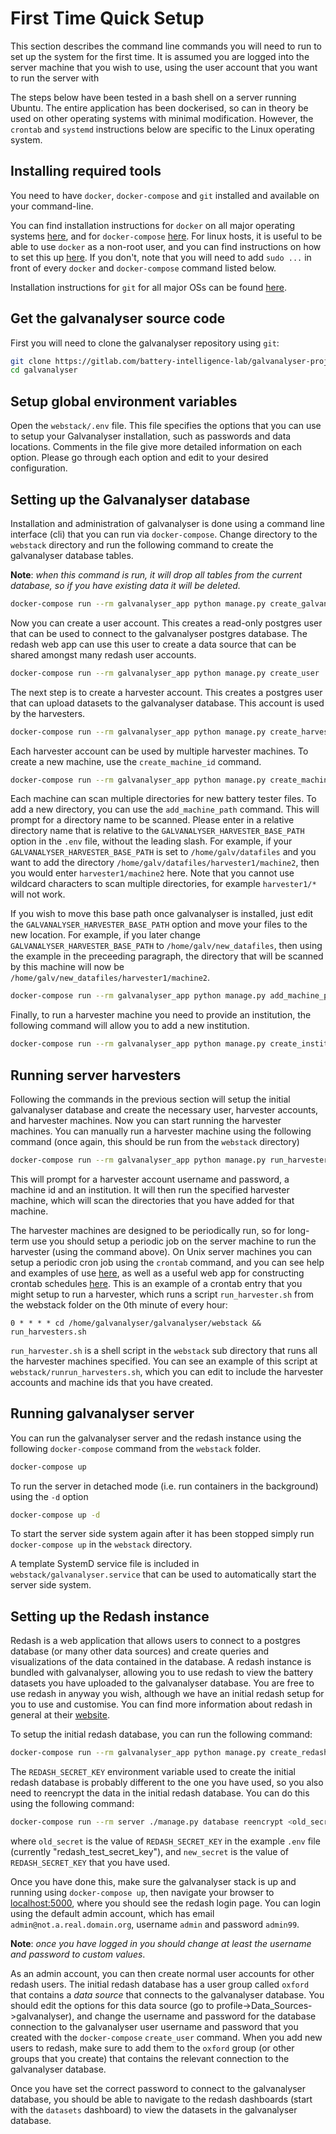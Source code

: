 
# First Time Quick Setup

This section describes the command line commands you will need to run to set up the 
system for the first time. It is assumed you are logged into the server machine that you 
wish to use, using the user account that you want to run the server with 

The steps below have been tested in a bash shell on a server running Ubuntu. The entire 
application has been dockerised, so can in theory be used on other operating systems 
with minimal modification. However, the `crontab` and `systemd` instructions below are 
specific to the Linux operating system.

## Installing required tools

You need to have `docker`, `docker-compose` and `git` installed and available on your 
command-line. 

You can find installation instructions for `docker` on all major operating systems 
[here](https://docs.docker.com/engine/install/), and for `docker-compose` 
[here](https://docs.docker.com/compose/install/). For linux hosts, it is useful to be 
able to use `docker` as a non-root user, and you can find instructions on how to set 
this up [here](https://docs.docker.com/engine/install/linux-postinstall/). If you don't, 
note that you will need to add `sudo ...` in front of every `docker` and 
`docker-compose` command listed below.

Installation instructions for `git` for all major OSs can be found 
[here](https://git-scm.com/book/en/v2/Getting-Started-Installing-Git).

## Get the galvanalyser source code

First you will need to clone the galvanalyser repository using `git`:

```bash
git clone https://gitlab.com/battery-intelligence-lab/galvanalyser-project/galvanalyser.git
cd galvanalyser
```

## Setup global environment variables

Open the `webstack/.env` file. This file specifies the options that you can use to setup 
your Galvanalyser installation, such as passwords and data locations. Comments in the 
file give more detailed information on each option. Please go through each option and 
edit to your desired configuration.


## Setting up the Galvanalyser database

Installation and administration of galvanalyser is done using a command line interface 
(cli) that you can run via `docker-compose`. Change directory to the `webstack`
directory and run the following command to create the galvanalyser database tables. 

**Note**: *when this command is run, it will drop all tables from the current database, 
so if you have existing data it will be deleted.*

```bash
docker-compose run --rm galvanalyser_app python manage.py create_galvanalyser_db
```

Now you can create a user account. This creates a read-only postgres user that can be 
used to connect to the galvanalyser postgres database. The redash web app can use this 
user to create a data source that can be shared amongst many redash user accounts. 

```bash
docker-compose run --rm galvanalyser_app python manage.py create_user
```

The next step is to create a harvester account. This creates a postgres user that can 
upload datasets to the galvanalyser database. This account is used by the harvesters. 

```bash
docker-compose run --rm galvanalyser_app python manage.py create_harvester
```

Each harvester account can be used by multiple harvester machines. To create a new 
machine, use the `create_machine_id` command. 

```bash
docker-compose run --rm galvanalyser_app python manage.py create_machine_id
```

Each machine can scan multiple directories for new battery tester files. To add a new 
directory, you can use the `add_machine_path` command. This will prompt for a directory 
name to be scanned. Please enter in a relative directory name that is relative to the
`GALVANALYSER_HARVESTER_BASE_PATH` option in the `.env` file, without the leading slash. 
For example, if your `GALVANALYSER_HARVESTER_BASE_PATH` is set to `/home/galv/datafiles` 
and you want to add the directory `/home/galv/datafiles/harvester1/machine2`, then you 
would enter `harvester1/machine2` here. Note that you cannot use wildcard characters to 
scan multiple directories, for example `harvester1/*` will not work.

If you wish to move this base path once galvanalyser is installed, just edit the 
`GALVANALYSER_HARVESTER_BASE_PATH` option and move your files to the new location. For 
example, if you later change `GALVANALYSER_HARVESTER_BASE_PATH` to 
`/home/galv/new_datafiles`, then using the example in the preceeding paragraph, the 
directory that will be scanned by this machine will now be 
`/home/galv/new_datafiles/harvester1/machine2`.

```bash
docker-compose run --rm galvanalyser_app python manage.py add_machine_path
```

Finally, to run a harvester machine you need to provide an institution, the following 
command will allow you to add a new institution.

```bash
docker-compose run --rm galvanalyser_app python manage.py create_institution
```

## Running server harvesters

Following the commands in the previous section will setup the initial galvanalyser 
database and create the necessary user, harvester accounts, and harvester machines. Now 
you can start running the harvester machines. You can manually run a harvester machine 
using the following command (once again, this should be run from the `webstack` 
directory)

```bash
docker-compose run --rm galvanalyser_app python manage.py run_harvester
```

This will prompt for a harvester account username and password, a machine id and an 
institution. It will then run the specified harvester machine, which will scan the 
directories that you have added for that machine.

The harvester machines are designed to be periodically run, so for long-term use you 
should setup a periodic job on the server machine to run the harvester (using the 
command above). On Unix server machines you can setup a periodic cron job using the 
`crontab` command, and you can see help and examples of use 
[here](https://www.computerhope.com/unix/ucrontab.htm), as well as a useful web app for 
constructing crontab schedules [here](https://crontab.guru/). This is an example of a 
crontab entry that you might setup to run a harvester, which runs a script 
`run_harvester.sh` from the webstack folder on the 0th minute of every hour:

```cron
0 * * * * cd /home/galvanalyser/galvanalyser/webstack && run_harvesters.sh 
```

`run_harvester.sh` is a shell script in the `webstack` sub directory that runs all the 
harvester machines specified. You can see an example of this script at 
`webstack/runrun_harvesters.sh`, which you can edit to include the harvester accounts 
and machine ids that you have created.

## Running galvanalyser server

You can run the galvanalyser server and the redash instance using the following 
`docker-compose` command from the `webstack` folder.

```bash
docker-compose up
```

To run the server in detached mode (i.e. run containers in the background) using the 
`-d` option

```bash
docker-compose up -d
```

To start the server side system again after it has been stopped simply run 
`docker-compose up` in the `webstack` directory.

A template SystemD service file is included in `webstack/galvanalyser.service` that can 
be used to automatically start the server side system.


## Setting up the Redash instance

Redash is a web application that allows users to connect to a postgres database (or many 
other data sources) and create queries and visualizations of the data contained in the 
database. A redash instance is bundled with galvanalyser, allowing you to use redash to 
view the battery datasets you have uploaded to the galvanalyser database. You are free 
to use redash in anyway you wish, although we have an initial redash setup for you to 
use and customise. You can find more information about redash in general at their 
[website](https://redash.io/).

To setup the initial redash database, you can run the following command:

```bash
docker-compose run --rm galvanalyser_app python manage.py create_redash_db
```

The `REDASH_SECRET_KEY` environment variable used to create the initial redash database 
is probably different to the one you have used, so you also need to reencrypt the data 
in the initial redash database. You can do this using the following command:

```bash
docker-compose run --rm server ./manage.py database reencrypt <old_secret> <new_secret>
```

where `old_secret` is the value of `REDASH_SECRET_KEY` in the example `.env` file 
(currently "redash_test_secret_key"), and `new_secret` is the value of 
`REDASH_SECRET_KEY` that you have used.

Once you have done this, make sure the galvanalyser stack is up and running using 
`docker-compose up`, then navigate your browser to [localhost:5000](localhost:5000), 
where you should see the redash login page. You can login using the default admin 
account, which has email `admin@not.a.real.domain.org`, username `admin` and password 
`admin99`. 

**Note**: *once you have logged in you should change at least the username and password 
to custom values*.

As an admin account, you can then create normal user accounts for other redash users. 
The initial redash database has a user group called `oxford` that contains a 
*data source* that connects to the galvanalyser database. You should edit the options 
for this data source (go to profile->Data_Sources->galvanalyser), and change the 
username and password for the database connection to the galvanalyser user username and 
password that you created with the `docker-compose` `create_user` command. When you add 
new users to redash, make sure to add them to the `oxford` group (or other groups that 
you create) that contains the relevant connection to the galvanalyser database.

Once you have set the correct password to connect to the galvanalyser database, you 
should be able to navigate to the redash dashboards (start with the `datasets` 
dashboard) to view the datasets in the galvanalyser database.
